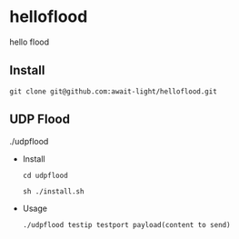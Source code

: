 # helloflood
hello flood

## Install
```
git clone git@github.com:await-light/helloflood.git
```

## UDP Flood
./udpflood
- Install
  ```
  cd udpflood
  ```
  ```
  sh ./install.sh
  ```
- Usage
  ```
  ./udpflood testip testport payload(content to send)
  ```

